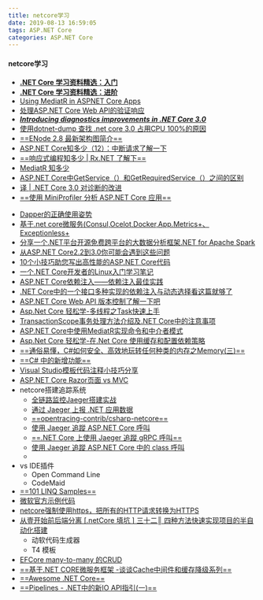 ```yaml
---
title: netcore学习
date: 2019-08-13 16:59:05
tags: ASP.NET Core
categories: ASP.NET Core
---
```

#### netcore学习
- [**.NET Core 学习资料精选：入门**](https://www.cnblogs.com/heyuquan/p/dotnet-basic-learning-resource.html)
- [**.NET Core 学习资料精选：进阶**](https://www.cnblogs.com/heyuquan/p/dotnet-advance-learning-resource.html)
- [Using MediatR in ASPNET Core Apps](https://ardalis.com/using-mediatr-in-aspnet-core-apps)
- [处理ASP.NET Core Web API的验证响应](https://www.jerriepelser.com/blog/validation-response-aspnet-core-webapi/)
- [***Introducing diagnostics improvements in .NET Core 3.0***](https://devblogs.microsoft.com/dotnet/introducing-diagnostics-improvements-in-net-core-3-0/)
- [使用dotnet-dump 查找 .net core 3.0 占用CPU 100%的原因](https://www.cnblogs.com/zhouandke/p/11070114.html)
- [==ENode 2.8 最新架构图简介==](https://www.cnblogs.com/netfocus/p/5401179.html)
- [ASP.NET Core知多少（12）：中断请求了解一下](https://www.jianshu.com/p/9988f2a27f8d)
- [==响应式编程知多少 | Rx.NET 了解下==](https://mp.weixin.qq.com/s?__biz=MzU4Mjc4NzgyOQ==&mid=2247484538&idx=1&sn=b19fc99f742d1e99f179d209ac6bedd7&chksm=fdb3b3e0cac43af6a63430f89ee72fa14f1df9ff6b1f511b309d1a1e6da122a5129261330f97&mpshare=1&scene=1&srcid=&key=fe048f5ad4fa1bcf83858171d563d1bc126cc7493d07aca2b801f970b68462282595107af5b1a9b0a94358eea6e7acb81e8e9138776e87f3effdb6e758def876da48c82e01c0ef298a7723c6babb5d1d&ascene=1&uin=MzE3NjE2NTk5MA%3D%3D&devicetype=Windows+10&version=62060833&lang=zh_CN&pass_ticket=AzZb101TeODGUmp69Es8otwADNof806OuHAvt8MulHpa%2BcPqtd%2B5V36UE7yj5CYa)
- [MediatR 知多少](https://mp.weixin.qq.com/s?__biz=MzU4Mjc4NzgyOQ==&mid=2247484540&idx=1&sn=7827b6183ccfe0d84c5fd5ec60962358&chksm=fdb3b3e6cac43af040bba1d748ac12968a9de27f1302fb2a0a244d849465664fe48271e6ecaa&mpshare=1&scene=1&srcid=&key=fe048f5ad4fa1bcf03b5499430bd441fcd48d0e8bf4c684315d9ac3f6fb7e4bbd04ec65ab397c25a4c736979af52688cbfbb33585e857f4530c8e5e6f16b6bcb57794567414d1b6f3f7edfa913669746&ascene=1&uin=MzE3NjE2NTk5MA%3D%3D&devicetype=Windows+10&version=62060833&lang=zh_CN&pass_ticket=AzZb101TeODGUmp69Es8otwADNof806OuHAvt8MulHpa%2BcPqtd%2B5V36UE7yj5CYa)
- [ASP.NET Core中GetService（）和GetRequiredService（）之间的区别](https://mp.weixin.qq.com/s?__biz=MzU4Mjc4NzgyOQ==&mid=2247484525&idx=1&sn=1789ab99687e2c731c516d4d85facd52&chksm=fdb3b3f7cac43ae1eee2e297d164c83c991ca9c6edd2345f5f573907a451ddb324d94bbb6f8b&mpshare=1&scene=1&srcid=&key=0a01442925ed28a18705696ad6ce7993111364391077e43afa32c8ed2a42c577fb0d0e7e50743c3bad279077f10e7c3835868d9d42808e48575aa28011037e1dc7e22f5feb158711d43c2ffbb6cabf60&ascene=1&uin=MzE3NjE2NTk5MA%3D%3D&devicetype=Windows+10&version=62060833&lang=zh_CN&pass_ticket=AzZb101TeODGUmp69Es8otwADNof806OuHAvt8MulHpa%2BcPqtd%2B5V36UE7yj5CYa)
- [译 | .NET Core 3.0 对诊断的改进](https://mp.weixin.qq.com/s?__biz=MzU4Mjc4NzgyOQ==&mid=2247484508&idx=3&sn=15c3112f860c25ab8c62f37e42ac5fe4&chksm=fdb3b3c6cac43ad0eae903433b0244f20dfc1d9a99a0c0820f7dc2d7fef2a11db4d7e9a02b0b&mpshare=1&scene=1&srcid=&key=0a13dcf6c91c3126e08b40bea446ff591982d55525c5bf70a4ca100b36c24c61e0cc373fe5c5808d27f2c39666ff3a7d5aac979afacaa3ede1d40828ae71414aee61a65b253ed0a49a07a1d88b7e5a5f&ascene=1&uin=MzE3NjE2NTk5MA%3D%3D&devicetype=Windows+10&version=62060833&lang=zh_CN&pass_ticket=AzZb101TeODGUmp69Es8otwADNof806OuHAvt8MulHpa%2BcPqtd%2B5V36UE7yj5CYa)
- [==使用 MiniProfiler 分析 ASP.NET Core 应用==](https://mp.weixin.qq.com/s?__biz=MzU4Mjc4NzgyOQ==&mid=2247484471&idx=2&sn=876f11f7b76f8186854dfbbd6e791933&chksm=fdb3b3adcac43abbb6ffd7d41cee3074cda80c7ebe935866c28aee74403c6cf1e7d735afedbe&mpshare=1&scene=1&srcid=&key=e8b343f779d182b9ee65c68f3f029de934791c9c8ea20e83722d7f8d8501643189102a3209721259af7b4a7de73767ea5f5300d909245846387d58f8ec16fa36c65ca372e534225b5b9a57180adcf712&ascene=1&uin=MzE3NjE2NTk5MA%3D%3D&devicetype=Windows+10&version=62060833&lang=zh_CN&pass_ticket=AzZb101TeODGUmp69Es8otwADNof806OuHAvt8MulHpa%2BcPqtd%2B5V36UE7yj5CYa)
<!--more-->
- [Dapper的正确使用姿势](https://mp.weixin.qq.com/s?__biz=MzU4Mjc4NzgyOQ==&mid=2247484432&idx=1&sn=3555d0c8a6c889340d9aeaf5a11013fb&chksm=fdb3b38acac43a9c4bc645afd720358d559c62dc42f19ff0274a5e805a8794b6b9cc6fb42872&mpshare=1&scene=1&srcid=&key=0a01442925ed28a16b0a784df35c83e03af22f41b4f9a74932460b12fd930bd5c4f2fb7c301cd08635d862eb4a613c5504057e9cea811f7d21a827a376c075f6a359b3ef2c5050c2e6dbfe9c830fffd0&ascene=1&uin=MzE3NjE2NTk5MA%3D%3D&devicetype=Windows+10&version=62060833&lang=zh_CN&pass_ticket=AzZb101TeODGUmp69Es8otwADNof806OuHAvt8MulHpa%2BcPqtd%2B5V36UE7yj5CYa)
- [基于.net core微服务(Consul,Ocelot,Docker,App.Metrics+、Exceptionless+](https://mp.weixin.qq.com/s?__biz=MzU4Mjc4NzgyOQ==&mid=2247484415&idx=1&sn=a9fb175ffbe7fef0997b604bbe6a5c50&chksm=fdb3b465cac43d737ecc300ac733ec88bd7c89b237b2b4787b2a450c1e84c3bba3548ae8c9eb&mpshare=1&scene=1&srcid=&key=0a01442925ed28a1a2a46e65ea9638b4ca2409dbbb9d500eda618100b64d5d7844c03422da2ca81261b7cdf71ea975b4f611fe86bda2b3424c8e9555979b7bda946bfb89ec8eec6d74a97bb2025558ad&ascene=1&uin=MzE3NjE2NTk5MA%3D%3D&devicetype=Windows+10&version=62060833&lang=zh_CN&pass_ticket=AzZb101TeODGUmp69Es8otwADNof806OuHAvt8MulHpa%2BcPqtd%2B5V36UE7yj5CYa)
- [分享一个.NET平台开源免费跨平台的大数据分析框架.NET for Apache Spark](https://mp.weixin.qq.com/s?__biz=MzU4Mjc4NzgyOQ==&mid=2247484405&idx=1&sn=8da9f23956172550d1535bd7f64c835a&chksm=fdb3b46fcac43d791e48d0986225c4a1153de835685bbb84d92bd588cd5b4effe62ea8845e1f&mpshare=1&scene=1&srcid=&key=0a13dcf6c91c3126c134dc5f0adca3140544a690739f4ba31da699968016f6312f1c15ddaf9f7042650e1ae1b979ab100cb35e3e3540a3b88859f96297b9b9ad338c8dd170f9f48015ae95d5c9a2b2ef&ascene=1&uin=MzE3NjE2NTk5MA%3D%3D&devicetype=Windows+10&version=62060833&lang=zh_CN&pass_ticket=AzZb101TeODGUmp69Es8otwADNof806OuHAvt8MulHpa%2BcPqtd%2B5V36UE7yj5CYa)
- [从ASP.NET Core2.2到3.0你可能会遇到这些问题](https://mp.weixin.qq.com/s?__biz=MzU4Mjc4NzgyOQ==&mid=2247484395&idx=1&sn=bfff0c2e15069f9fb3f2f70b788a64f0&chksm=fdb3b471cac43d673fa611de5b273a1035307f6d001fe510fdd8a6791ec160fa8617e14d5fc9&mpshare=1&scene=1&srcid=&key=0a13dcf6c91c31264b4a64c83347925dc5bc87a7d6fc59587c857640ff526303c0abeb93312b87485353d514dab8c8eef7e8375d74a8743b1ac457dd8c028771b4064deb07e33a25a48fb00e32ce7a4b&ascene=1&uin=MzE3NjE2NTk5MA%3D%3D&devicetype=Windows+10&version=62060833&lang=zh_CN&pass_ticket=AzZb101TeODGUmp69Es8otwADNof806OuHAvt8MulHpa%2BcPqtd%2B5V36UE7yj5CYa)
- [10个小技巧助您写出高性能的ASP.NET Core代码](https://mp.weixin.qq.com/s?__biz=MzU4Mjc4NzgyOQ==&mid=2247484315&idx=1&sn=ec3ea2509a8a00082ca855d844edcefe&chksm=fdb3b401cac43d17037dbfa73e79a872631a6f5f019414d93dd9453d1e876d724cb4dd9dcfb4&mpshare=1&scene=1&srcid=&key=0a13dcf6c91c3126157486c69cb513fe12a42ed44f4f18225e8d091a2105bf4f57803bf7bbeb6b27e62d52c95e75b4b8f10e678188c65eb9dcc68f2a33a54045266b719dcedd25af5813df98e5eaf77b&ascene=1&uin=MzE3NjE2NTk5MA%3D%3D&devicetype=Windows+10&version=62060833&lang=zh_CN&pass_ticket=AzZb101TeODGUmp69Es8otwADNof806OuHAvt8MulHpa%2BcPqtd%2B5V36UE7yj5CYa)
- [一个.NET Core开发者的Linux入门学习笔记](https://mp.weixin.qq.com/s?__biz=MzU4Mjc4NzgyOQ==&mid=2247484228&idx=1&sn=9f06cbac88bc2da452a597781791b1a6&chksm=fdb3b4decac43dc8039d82b34405ad7ea71100191736f0f29c6ef9a3a0c8403db19f28acc7a4&mpshare=1&scene=1&srcid=&key=e8b343f779d182b9aa06e2b6ef6bc2bca0af6691f194dc02b2cc1359146eb16960104fb5f2278c89a478d663cc5d4c17e3ccc759b34d35b29008dedbd472f1411ebf1cc3fd8ba6941a7937edd34e20ed&ascene=1&uin=MzE3NjE2NTk5MA%3D%3D&devicetype=Windows+10&version=62060833&lang=zh_CN&pass_ticket=AzZb101TeODGUmp69Es8otwADNof806OuHAvt8MulHpa%2BcPqtd%2B5V36UE7yj5CYa)
- [ASP.NET Core依赖注入——依赖注入最佳实践](https://mp.weixin.qq.com/s?__biz=MzU4Mjc4NzgyOQ==&mid=2247484160&idx=2&sn=7e0c912683b93c1d0b16cace7f125c17&chksm=fdb3b49acac43d8c09f1c7e8a908a4fb10c61b35103202247f4a13d984f79fbaf56ccf118c90&mpshare=1&scene=1&srcid=&key=0a01442925ed28a1aea7253c2bbf321c986c732c483830bf2011f10151946edafc8bac646a8e4d238b29e3e52d7bb30b89f6c29a40de5d9587b5694e8e6304ecedbd50c5f77c31a044aee4ef61e02209&ascene=1&uin=MzE3NjE2NTk5MA%3D%3D&devicetype=Windows+10&version=62060833&lang=zh_CN&pass_ticket=AzZb101TeODGUmp69Es8otwADNof806OuHAvt8MulHpa%2BcPqtd%2B5V36UE7yj5CYa)
- [.NET Core中的一个接口多种实现的依赖注入与动态选择看这篇就够了](https://mp.weixin.qq.com/s?__biz=MzU4Mjc4NzgyOQ==&mid=2247484100&idx=1&sn=0b28b556aa9435e5d970ccf739fd6967&chksm=fdb3b55ecac43c485892956f50dcb7a8d816d971fef2803d6bf51f2457122ea4199e30efb14e&mpshare=1&scene=1&srcid=&key=fe048f5ad4fa1bcf27ab7c132110f5763f1136c0ed04ca460211c718802878d53fc3f03ade47a2ad416b7aae1d815693e056342d4775b2f04ea4b9acaae0a44726c3938ccd5c6647cb2fc8947597e0b5&ascene=1&uin=MzE3NjE2NTk5MA%3D%3D&devicetype=Windows+10&version=62060833&lang=zh_CN&pass_ticket=AzZb101TeODGUmp69Es8otwADNof806OuHAvt8MulHpa%2BcPqtd%2B5V36UE7yj5CYa)
- [ASP.NET Core Web API 版本控制了解一下吧](https://mp.weixin.qq.com/s?__biz=MzU4Mjc4NzgyOQ==&mid=2247483924&idx=1&sn=ac5ff854dbfd090fc5061f3f5f0f9e19&chksm=fdb3b58ecac43c98df7a379c27394fdfb76979cee0efcdc10a0ce3989803a9cce3115c3af96f&mpshare=1&scene=1&srcid=0720pKwKHq9FWBfbYhMByNVs&key=fe048f5ad4fa1bcf590d847e1fb6459af61b23b2d5fc0064a8b941bff46ce4c9bfcd80ff0ce6403aab187d85ebf845dcc5e0da100b01899ae786a03fc647e3410ede4f003e336525eee3349bab0954dd&ascene=1&uin=MzE3NjE2NTk5MA%3D%3D&devicetype=Windows+10&version=62060833&lang=zh_CN&pass_ticket=AzZb101TeODGUmp69Es8otwADNof806OuHAvt8MulHpa%2BcPqtd%2B5V36UE7yj5CYa)
- [Asp.Net Core 轻松学-多线程之Task快速上手](https://mp.weixin.qq.com/s?__biz=MzU4Mjc4NzgyOQ==&mid=2247484010&idx=1&sn=8ba4924ddb1fbc144c4915f781dcd58f&chksm=fdb3b5f0cac43ce6ded780711757edbd7290250a416923dc2a60bf4938b898ef6a9f766a0724&mpshare=1&scene=1&srcid=&key=e8b343f779d182b92790fefedd360f82c3f916535bfbfd888e478858403d66b23d8577fb98360381818151a42a430e72f79eb3f91eb92dbe231e243a7dab937d4f9909a642b11ebfb37f6cc59ce137b7&ascene=1&uin=MzE3NjE2NTk5MA%3D%3D&devicetype=Windows+10&version=62060833&lang=zh_CN&pass_ticket=AzZb101TeODGUmp69Es8otwADNof806OuHAvt8MulHpa%2BcPqtd%2B5V36UE7yj5CYa)
- [TransactionScope事务处理方法介绍及.NET Core中的注意事项](https://mp.weixin.qq.com/s?__biz=MzU4Mjc4NzgyOQ==&mid=2247483910&idx=1&sn=9d5fe4464232f7069c2da156c4ea54c8&chksm=fdb3b59ccac43c8aef8cc99a44627e81410cd787628462d0efbc002cb5c56bd861fb8a62a083&mpshare=1&scene=1&srcid=&key=0a01442925ed28a1f274d34179fcf5ed22dd6393dd958c084cc2b5301db576c80ef0e17b64a1315dc97619e9436686a7fc628df42acfedf1fed3d206566070a0699ec6ee579d3e1788500f502ee136da&ascene=1&uin=MzE3NjE2NTk5MA%3D%3D&devicetype=Windows+10&version=62060833&lang=zh_CN&pass_ticket=AzZb101TeODGUmp69Es8otwADNof806OuHAvt8MulHpa%2BcPqtd%2B5V36UE7yj5CYa)
- [ASP.NET Core中使用MediatR实现命令和中介者模式](https://mp.weixin.qq.com/s?__biz=MzU4Mjc4NzgyOQ==&mid=2247483900&idx=1&sn=8de0ba57f2444a0235d9a4d3d23fae35&chksm=fdb3b666cac43f705aade88eee0b7fbd391c481d9d53d4d98c3fcc69076123bb92a4e0b9846c&mpshare=1&scene=1&srcid=&key=7f1d049d633b1d678b00340aea21313f3d0fbb6f3460f816451c4a4a5449419a5f43936288359b3f81da2ca8e9ea6d3756120c87cd48a26ede3cb310df54fb324bd6e075e112449ed01b5b416858bab2&ascene=1&uin=MzE3NjE2NTk5MA%3D%3D&devicetype=Windows+10&version=62060833&lang=zh_CN&pass_ticket=AzZb101TeODGUmp69Es8otwADNof806OuHAvt8MulHpa%2BcPqtd%2B5V36UE7yj5CYa)
- [Asp.Net Core 轻松学-在.Net Core 使用缓存和配置依赖策略](https://mp.weixin.qq.com/s?__biz=MzU4Mjc4NzgyOQ==&mid=2247483854&idx=1&sn=a877d13ad865167e4ca0676468df40a5&chksm=fdb3b654cac43f4296529fcea6ab01a017a37d844ae54be14f98fae7016cc1944b8a6b9de6dc&mpshare=1&scene=1&srcid=&key=e8b343f779d182b9d823026213df59caa35ce766a7f1afe4275702ebc1a7fc97d88cbf0e9e5fbd3ac4e91030411031ef1e4128fceb92a9ea55b087033955761a1afc02047516edeb20c355173baf844b&ascene=1&uin=MzE3NjE2NTk5MA%3D%3D&devicetype=Windows+10&version=62060833&lang=zh_CN&pass_ticket=AzZb101TeODGUmp69Es8otwADNof806OuHAvt8MulHpa%2BcPqtd%2B5V36UE7yj5CYa)
- [==通俗易懂，C#如何安全、高效地玩转任何种类的内存之Memory(三)==](https://blog.csdn.net/YoungAngelGirl/article/details/84993067)
- [==C# 中的新增功能==](https://docs.microsoft.com/zh-cn/dotnet/csharp/whats-new/index)
- [Visual Studio模板代码注释小技巧分享](https://mp.weixin.qq.com/s?__biz=MzU4Mjc4NzgyOQ==&mid=2247484534&idx=1&sn=db48d2e4fb3efc0268df22c4604757ac&chksm=fdb3b3eccac43afa2b19ea401b41cc9a1c2ff3cebc9cd7b6f1465f40ac738205d0e75743ab0b&mpshare=1&scene=1&srcid=&key=0a13dcf6c91c312659d6750f48d4310bb8c25c03f775c6cc5925ece7d631514199379e041e684f6a86fe3f54846b41669c178fe7cb991945443344dc2d42cc113739f076a9c0a142c5fde2049890091c&ascene=1&uin=MzE3NjE2NTk5MA%3D%3D&devicetype=Windows+10&version=62060833&lang=zh_CN&pass_ticket=lBEIERIAbItPKDW3YYJSCq0VgVO4ybOGZkDn09PF1KBoQg0RAYBY%2BFjjmAk1yjq1)
- [ASP.NET Core Razor页面 vs MVC](https://blog.csdn.net/sD7O95O/article/details/78096125)
- netcore搭建追踪系统
    - [全链路监控Jaeger搭建实战](https://www.jianshu.com/p/ffc597bb4ce8)
    - [通过 Jaeger 上报 .NET 应用数据](https://help.aliyun.com/document_detail/99880.html?spm=a2c4g.11186623.6.563.4272291aFQqARq)
    - [==opentracing-contrib/csharp-netcore==](https://github.com/opentracing-contrib/csharp-netcore/blob/master/samples/FrontendWeb/Controllers/HomeController.cs)
    - [使用 Jaeger 追蹤 ASP.NET Core 呼叫](https://blog.yowko.com/jaeger-trace-aspdotnet-core/)
    - [==.NET Core 上使用 Jaeger 追蹤 gRPC 呼叫==](https://blog.yowko.com/dotnet-core-jaeger-grpc/)
    - [使用 Jaeger 追蹤 ASP.NET Core 中的 class 呼叫](https://blog.yowko.com/jaeger-trace-aspdotnet-core-class-call/)
    - []()
- vs IDE插件
    - Open Command Line
    - CodeMaid
- [==101 LINQ Samples==](https://code.msdn.microsoft.com/101-LINQ-Samples-3fb9811b)
- [微软官方示例代码](https://code.msdn.microsoft.com/site/search?f%5B0%5D.Type=ProgrammingLanguage&f%5B0%5D.Value=C%23&f%5B0%5D.Text=C%23&sortBy=Date&username=)
- [netcore强制使用https，把所有的HTTP请求转换为HTTPS](https://www.jianshu.com/p/f70e8acba934?utm_campaign=hugo&utm_medium=reader_share&utm_content=note&utm_source=weixin-friends)
- [从壹开始前后端分离 [.netCore 填坑 ] 三十二║ 四种方法快速实现项目的半自动化搭建](https://www.jianshu.com/p/59e3d1ea1298?utm_campaign=hugo&utm_medium=reader_share&utm_content=note&utm_source=weixin-friends)
    -  动软代码生成器
    -  T4 模板
- [EFCore many-to-many 的CRUD](https://www.jianshu.com/p/98bc3c2065c2?utm_campaign=hugo&utm_medium=reader_share&utm_content=note&utm_source=weixin-friends)
- [==基于.NET CORE微服务框架 -谈谈Cache中间件和缓存降级系列==](https://www.cnblogs.com/fanliang11/p/7256069.html)
- [==Awesome .NET Core==](https://github.com/thangchung/awesome-dotnet-core?utm_source=wechat_session&utm_medium=social&utm_oi=617476352811601920)
- [==Pipelines - .NET中的新IO API指引(一)==](https://zhuanlan.zhihu.com/p/39223648?utm_source=wechat_session&utm_medium=social&utm_oi=617476352811601920)
